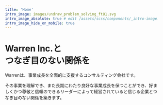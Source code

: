 ```yaml
---
title: 'Home'
intro_image: images/undraw_problem_solving_ft81.svg
intro_image_absolute: true # edit /assets/scss/components/_intro-image.scss for full control
intro_image_hide_on_mobile: true
---
```


# Warren Inc.と <br> つなぎ目のない関係を
Warrenは、事業成長を全面的に支援するコンサルティング会社です。

その事業を理解でき、また長期にわたり良好な事業成長を保つことができ、好ましくかつ尊敬と信頼のできるリーダーによって経営されていると信じる企業とつなぎ目のない関係を築きます。

